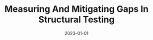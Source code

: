 ---
title: "Measuring And Mitigating Gaps In Structural Testing"
date: 2023-01-01
venue: "45th IEEE/ACM International Conference on Software Engineering, ICSE 2023, Melbourne, Australia, May 14-20, 2023"
paperurl: https://doi.org/10.1109/ICSE48619.2023.00147
authors: "Soneya Binta Hossain, Matthew B Dwyer, Sebastian G Elbaum and Anh NguyenTuong"
---